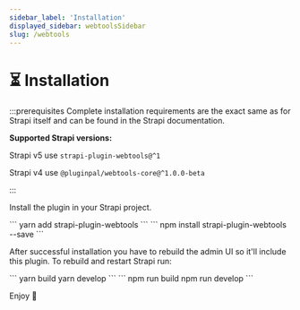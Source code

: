 ```yaml
---
sidebar_label: 'Installation'
displayed_sidebar: webtoolsSidebar
slug: /webtools
---
```


# ⏳ Installation

:::prerequisites
Complete installation requirements are the exact same as for Strapi itself and can be found in the Strapi documentation.


**Supported Strapi versions:**

Strapi v5 use `strapi-plugin-webtools@^1`

Strapi v4 use `@pluginpal/webtools-core@^1.0.0-beta`

:::

Install the plugin in your Strapi project.

<Tabs groupId="yarn-npm">
  <TabItem value="yarn" label="Yarn">
    ```
    yarn add strapi-plugin-webtools
    ```
  </TabItem>
  <TabItem value="npm" label="NPM">
    ```
    npm install strapi-plugin-webtools --save
    ```
  </TabItem>
</Tabs>

After successful installation you have to rebuild the admin UI so it'll include this plugin. To rebuild and restart Strapi run:

<Tabs groupId="yarn-npm">
  <TabItem value="yarn" label="Yarn">
    ```
    yarn build
    yarn develop
    ```
  </TabItem>
  <TabItem value="npm" label="NPM">
    ```
    npm run build
    npm run develop
    ```
  </TabItem>
</Tabs>

Enjoy 🎉